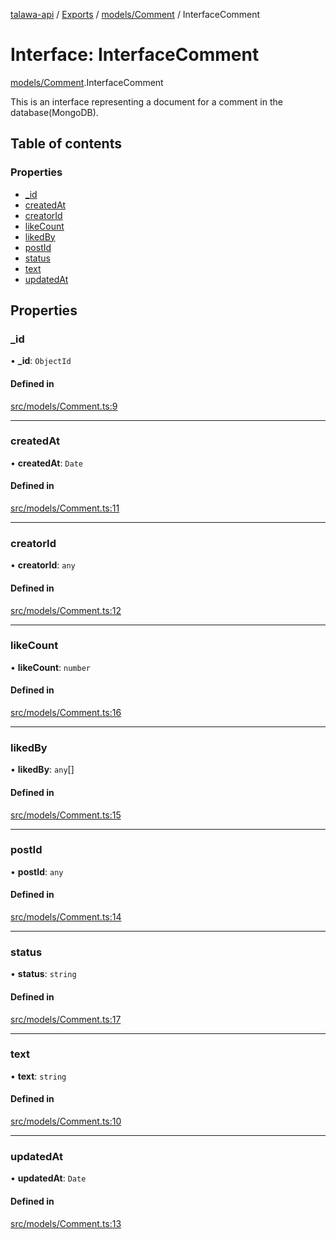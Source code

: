 [talawa-api](../README.md) / [Exports](../modules.md) / [models/Comment](../modules/models_Comment.md) / InterfaceComment

# Interface: InterfaceComment

[models/Comment](../modules/models_Comment.md).InterfaceComment

This is an interface representing a document for a comment in the database(MongoDB).

## Table of contents

### Properties

- [\_id](models_Comment.InterfaceComment.md#_id)
- [createdAt](models_Comment.InterfaceComment.md#createdat)
- [creatorId](models_Comment.InterfaceComment.md#creatorid)
- [likeCount](models_Comment.InterfaceComment.md#likecount)
- [likedBy](models_Comment.InterfaceComment.md#likedby)
- [postId](models_Comment.InterfaceComment.md#postid)
- [status](models_Comment.InterfaceComment.md#status)
- [text](models_Comment.InterfaceComment.md#text)
- [updatedAt](models_Comment.InterfaceComment.md#updatedat)

## Properties

### \_id

• **\_id**: `ObjectId`

#### Defined in

[src/models/Comment.ts:9](https://github.com/PalisadoesFoundation/talawa-api/blob/612a320/src/models/Comment.ts#L9)

___

### createdAt

• **createdAt**: `Date`

#### Defined in

[src/models/Comment.ts:11](https://github.com/PalisadoesFoundation/talawa-api/blob/612a320/src/models/Comment.ts#L11)

___

### creatorId

• **creatorId**: `any`

#### Defined in

[src/models/Comment.ts:12](https://github.com/PalisadoesFoundation/talawa-api/blob/612a320/src/models/Comment.ts#L12)

___

### likeCount

• **likeCount**: `number`

#### Defined in

[src/models/Comment.ts:16](https://github.com/PalisadoesFoundation/talawa-api/blob/612a320/src/models/Comment.ts#L16)

___

### likedBy

• **likedBy**: `any`[]

#### Defined in

[src/models/Comment.ts:15](https://github.com/PalisadoesFoundation/talawa-api/blob/612a320/src/models/Comment.ts#L15)

___

### postId

• **postId**: `any`

#### Defined in

[src/models/Comment.ts:14](https://github.com/PalisadoesFoundation/talawa-api/blob/612a320/src/models/Comment.ts#L14)

___

### status

• **status**: `string`

#### Defined in

[src/models/Comment.ts:17](https://github.com/PalisadoesFoundation/talawa-api/blob/612a320/src/models/Comment.ts#L17)

___

### text

• **text**: `string`

#### Defined in

[src/models/Comment.ts:10](https://github.com/PalisadoesFoundation/talawa-api/blob/612a320/src/models/Comment.ts#L10)

___

### updatedAt

• **updatedAt**: `Date`

#### Defined in

[src/models/Comment.ts:13](https://github.com/PalisadoesFoundation/talawa-api/blob/612a320/src/models/Comment.ts#L13)
